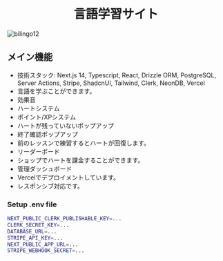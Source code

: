 <h1 align=center>言語学習サイト</h1>

![bilingo12](https://github.com/ofhfvx0602/next14-Bilingo/assets/95751619/4f358727-7175-47cc-939e-a5259fb62d28)

## メイン機能
- 技術スタック: Next.js 14, Typescript, React, Drizzle ORM, PostgreSQL, Server Actions, Stripe, ShadcnUI, Tailwind, Clerk, NeonDB, Vercel
- 言語を学ぶことができます。
- 効果音
- ハートシステム
- ポイント/XPシステム
- ハートが残っていないポップアップ
- 終了確認ポップアップ
- 前のレッスンで練習するとハートが回復します。
- リーダーボード
- ショップでハートを課金することができます。
- 管理ダッシュボード
- Vercelでデプロイメントしています。
- レスポンシブ対応です。
  


### Setup .env file
```bash
NEXT_PUBLIC_CLERK_PUBLISHABLE_KEY=...
CLERK_SECRET_KEY=...
DATABASE_URL=...
STRIPE_API_KEY=...
NEXT_PUBLIC_APP_URL=...
STRIPE_WEBHOOK_SECRET=...

```

